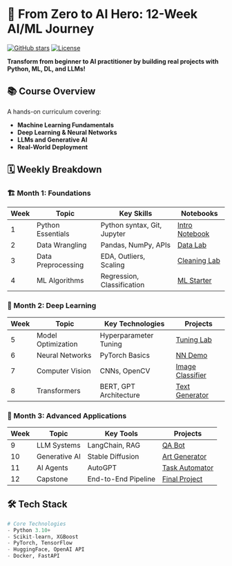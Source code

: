 # 🚀 From Zero to AI Hero: 12-Week AI/ML Journey

[![GitHub stars](https://img.shields.io/github/stars/yourusername/repo-name?style=social)](https://github.com/yourusername/repo-name)
[![License](https://img.shields.io/badge/License-MIT-blue.svg)](https://opensource.org/licenses/MIT)

**Transform from beginner to AI practitioner by building real projects with Python, ML, DL, and LLMs!**

## 📚 Course Overview
A hands-on curriculum covering:
- **Machine Learning Fundamentals**
- **Deep Learning & Neural Networks**
- **LLMs and Generative AI**
- **Real-World Deployment**

## 🗓️ Weekly Breakdown

### 🏗️ Month 1: Foundations
| Week | Topic | Key Skills | Notebooks |
|------|-------|------------|-----------|
| 1 | Python Essentials | Python syntax, Git, Jupyter | [Intro Notebook](week1/) |
| 2 | Data Wrangling | Pandas, NumPy, APIs | [Data Lab](week2/) |
| 3 | Data Preprocessing | EDA, Outliers, Scaling | [Cleaning Lab](week3/) |
| 4 | ML Algorithms | Regression, Classification | [ML Starter](week4/) |

### 🧠 Month 2: Deep Learning
| Week | Topic | Key Technologies | Projects |
|------|-------|------------------|----------|
| 5 | Model Optimization | Hyperparameter Tuning | [Tuning Lab](week5/) |
| 6 | Neural Networks | PyTorch Basics | [NN Demo](week6/) |
| 7 | Computer Vision | CNNs, OpenCV | [Image Classifier](week7/) |
| 8 | Transformers | BERT, GPT Architecture | [Text Generator](week8/) |

### 🚀 Month 3: Advanced Applications
| Week | Topic | Key Tools | Projects |
|------|-------|----------|----------|
| 9 | LLM Systems | LangChain, RAG | [QA Bot](week9/) |
| 10 | Generative AI | Stable Diffusion | [Art Generator](week10/) |
| 11 | AI Agents | AutoGPT | [Task Automator](week11/) |
| 12 | Capstone | End-to-End Pipeline | [Final Project](week12/) |

## 🛠️ Tech Stack
```python
# Core Technologies
- Python 3.10+
- Scikit-learn, XGBoost
- PyTorch, TensorFlow
- HuggingFace, OpenAI API
- Docker, FastAPI
